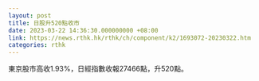 ```yaml
---
layout: post
title: 日股升520點收市
date: 2023-03-22 14:36:30.000000000 +08:00
link: https://news.rthk.hk/rthk/ch/component/k2/1693072-20230322.htm
categories: rthk
---
```


東京股市高收1.93%，日經指數收報27466點，升520點。

